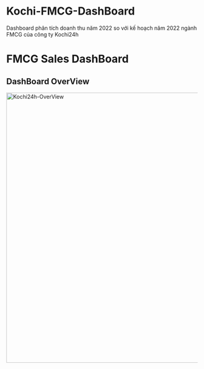 # Kochi-FMCG-DashBoard
Dashboard phân tích doanh thu năm 2022 so với kế hoạch năm 2022 ngành FMCG của công ty Kochi24h

# FMCG Sales DashBoard
## DashBoard OverView
<img width="1269" height="712" alt="Kochi24h-OverView" src="https://github.com/user-attachments/assets/faa5c4a1-0e50-456e-9dcb-81736b11bfb2" />
